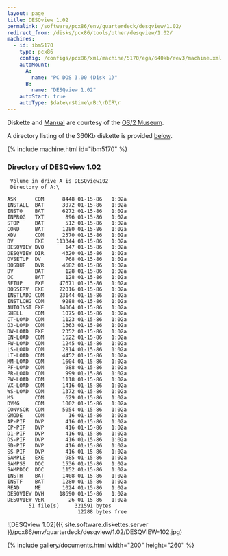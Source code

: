 ```yaml
---
layout: page
title: DESQview 1.02
permalink: /software/pcx86/env/quarterdeck/desqview/1.02/
redirect_from: /disks/pcx86/tools/other/desqview/1.02/
machines:
  - id: ibm5170
    type: pcx86
    config: /configs/pcx86/xml/machine/5170/ega/640kb/rev3/machine.xml
    autoMount:
      A:
        name: "PC DOS 3.00 (Disk 1)"
      B:
        name: "DESQview 1.02"
    autoStart: true
    autoType: $date\r$time\rB:\rDIR\r
---
```


Diskette and [Manual](#documents) are courtesy of the [OS/2 Museum](http://os2museum.com).

A directory listing of the 360Kb diskette is provided [below](#directory-of-desqview-102).

{% include machine.html id="ibm5170" %}

### Directory of DESQview 1.02

	 Volume in drive A is DESQview102
	 Directory of A:\

	ASK      COM      8448 01-15-86   1:02a
	INSTALL  BAT      3072 01-15-86   1:02a
	INST0    BAT      6272 01-15-86   1:02a
	INPROG   TXT       896 01-15-86   1:02a
	STOP     BAT       512 01-15-86   1:02a
	COND     BAT      1280 01-15-86   1:02a
	XDV      COM      2570 01-15-86   1:02a
	DV       EXE    113344 01-15-86   1:02a
	DESQVIEW DVO       147 01-15-86   1:02a
	DESQVIEW DIR      4320 01-15-86   1:02a
	DVSETUP  DV        768 01-15-86   1:02a
	DOSBUF   DVR      4682 01-15-86   1:02a
	DV       BAT       128 01-15-86   1:02a
	DC       BAT       128 01-15-86   1:02a
	SETUP    EXE     47671 01-15-86   1:02a
	DOSSERV  EXE     22016 01-15-86   1:02a
	INSTLADD COM     23144 01-15-86   1:02a
	INSTLCHG COM      9288 01-15-86   1:02a
	AUTOINST EXE     14064 01-15-86   1:02a
	SHELL    COM      1075 01-15-86   1:02a
	CT-LOAD  COM      1123 01-15-86   1:02a
	D3-LOAD  COM      1363 01-15-86   1:02a
	DW-LOAD  EXE      2352 01-15-86   1:02a
	EN-LOAD  COM      1622 01-15-86   1:02a
	FW-LOAD  COM      1245 01-15-86   1:02a
	LS-LOAD  COM      2814 01-15-86   1:02a
	LT-LOAD  COM      4452 01-15-86   1:02a
	MM-LOAD  COM      1604 01-15-86   1:02a
	PF-LOAD  COM       988 01-15-86   1:02a
	PR-LOAD  COM       999 01-15-86   1:02a
	PW-LOAD  COM      1118 01-15-86   1:02a
	VX-LOAD  COM      1416 01-15-86   1:02a
	WS-LOAD  COM      1372 01-15-86   1:02a
	MS       COM       629 01-15-86   1:02a
	DVMG     COM      1002 01-15-86   1:02a
	CONVSCR  COM      5054 01-15-86   1:02a
	GMODE    COM        16 01-15-86   1:02a
	AP-PIF   DVP       416 01-15-86   1:02a
	CP-PIF   DVP       416 01-15-86   1:02a
	D1-PIF   DVP       416 01-15-86   1:02a
	DS-PIF   DVP       416 01-15-86   1:02a
	SD-PIF   DVP       416 01-15-86   1:02a
	SS-PIF   DVP       416 01-15-86   1:02a
	SAMPLE   EXE       985 01-15-86   1:02a
	SAMPSS   DOC      1536 01-15-86   1:02a
	SAMPDOC  DOC      1152 01-15-86   1:02a
	INSTH    BAT      1408 01-15-86   1:02a
	INSTF    BAT      1280 01-15-86   1:02a
	READ     ME       1024 01-15-86   1:02a
	DESQVIEW DVH     18690 01-15-86   1:02a
	DESQVIEW VER        26 01-15-86   1:02a
	       51 file(s)     321591 bytes
	                       12288 bytes free

![DESQview 1.02]({{ site.software.diskettes.server }}/pcx86/env/quarterdeck/desqview/1.02/DESQVIEW-102.jpg)

{% include gallery/documents.html width="200" height="260" %}
